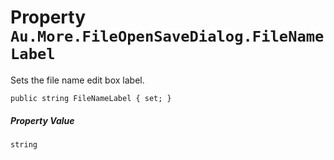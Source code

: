 # Property `Au.More.FileOpenSaveDialog.FileNameLabel`

Sets the file name edit box label.

```
public string FileNameLabel { set; }
```

##### Property Value

`string`